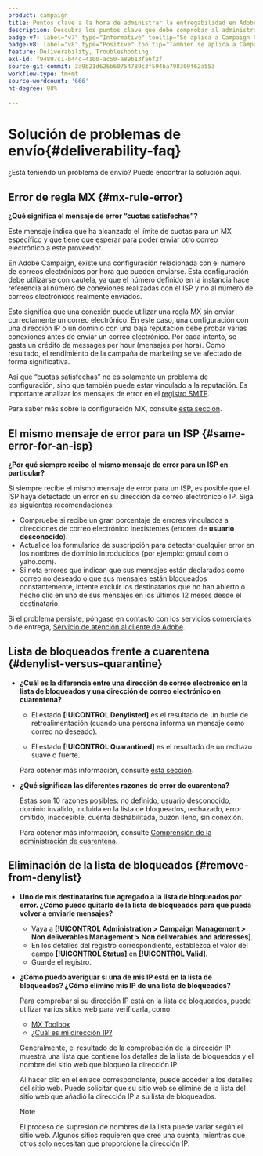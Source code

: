 ```yaml
---
product: campaign
title: Puntos clave a la hora de administrar la entregabilidad en Adobe Campaign Classic
description: Descubra los puntos clave que debe comprobar al administrar la entregabilidad en Adobe Campaign
badge-v7: label="v7" type="Informative" tooltip="Se aplica a Campaign Classic v7"
badge-v8: label="v8" type="Positive" tooltip="También se aplica a Campaign v8"
feature: Deliverability, Troubleshooting
exl-id: f94897c1-b44c-4100-ac50-a89b13fa6f2f
source-git-commit: 3a9b21d626b60754789c3f594ba798309f62a553
workflow-type: tm+mt
source-wordcount: '666'
ht-degree: 98%

---
```


# Solución de problemas de envío{#deliverability-faq}



¿Está teniendo un problema de envío? Puede encontrar la solución aquí.

## Error de regla MX {#mx-rule-error}

**¿Qué significa el mensaje de error “cuotas satisfechas”?**

Este mensaje indica que ha alcanzado el límite de cuotas para un MX específico y que tiene que esperar para poder enviar otro correo electrónico a este proveedor.

En Adobe Campaign, existe una configuración relacionada con el número de correos electrónicos por hora que pueden enviarse. Esta configuración debe utilizarse con cautela, ya que el número definido en la instancia hace referencia al número de conexiones realizadas con el ISP y no al número de correos electrónicos realmente enviados.

Esto significa que una conexión puede utilizar una regla MX sin enviar correctamente un correo electrónico. En este caso, una configuración con una dirección IP o un dominio con una baja reputación debe probar varias conexiones antes de enviar un correo electrónico. Por cada intento, se gasta un crédito de messages per hour (mensajes por hora). Como resultado, el rendimiento de la campaña de marketing se ve afectado de forma significativa.

Así que “cuotas satisfechas” no es solamente un problema de configuración, sino que también puede estar vinculado a la reputación. Es importante analizar los mensajes de error en el [registro SMTP](../../production/using/monitoring-processes.md#smtp-errors-per-domain).

Para saber más sobre la configuración MX, consulte [esta sección](../../installation/using/email-deliverability.md#mx-configuration).

## El mismo mensaje de error para un ISP {#same-error-for-an-isp}

**¿Por qué siempre recibo el mismo mensaje de error para un ISP en particular?**

Si siempre recibe el mismo mensaje de error para un ISP, es posible que el ISP haya detectado un error en su dirección de correo electrónico o IP. Siga las siguientes recomendaciones:
* Compruebe si recibe un gran porcentaje de errores vinculados a direcciones de correo electrónico inexistentes (errores de **usuario desconocido**).
* Actualice los formularios de suscripción para detectar cualquier error en los nombres de dominio introducidos (por ejemplo: gmaul.com o yaho.com).
* Si nota errores que indican que sus mensajes están declarados como correo no deseado o que sus mensajes están bloqueados constantemente, intente excluir los destinatarios que no han abierto o hecho clic en uno de sus mensajes en los últimos 12 meses desde el destinatario.

Si el problema persiste, póngase en contacto con los servicios comerciales o de entrega, [Servicio de atención al cliente de Adobe](https://helpx.adobe.com/es/enterprise/admin-guide.html/enterprise/using/support-for-experience-cloud.ug.html).

## Lista de bloqueados frente a cuarentena {#denylist-versus-quarantine}

* **¿Cuál es la diferencia entre una dirección de correo electrónico en la lista de bloqueados y una dirección de correo electrónico en cuarentena?**

   * El estado **[!UICONTROL Denylisted]** es el resultado de un bucle de retroalimentación (cuando una persona informa un mensaje como correo no deseado).

   * El estado **[!UICONTROL Quarantined]** es el resultado de un rechazo suave o fuerte.

  Para obtener más información, consulte [esta sección](understanding-quarantine-management.md#quarantine-vs-denylist).

* **¿Qué significan las diferentes razones de error de cuarentena?**

  Estas son 10 razones posibles: no definido, usuario desconocido, dominio inválido, incluida en la lista de bloqueados, rechazado, error omitido, inaccesible, cuenta deshabilitada, buzón lleno, sin conexión.

  Para obtener más información, consulte [Comprensión de la administración de cuarentena](understanding-quarantine-management.md).

## Eliminación de la lista de bloqueados {#remove-from-denylist}

* **Uno de mis destinatarios fue agregado a la lista de bloqueados por error. ¿Cómo puedo quitarlo de la lista de bloqueados para que pueda volver a enviarle mensajes?**

   * Vaya a **[!UICONTROL Administration > Campaign Management > Non deliverables Management > Non deliverables and addresses]**.
   * En los detalles del registro correspondiente, establezca el valor del campo **[!UICONTROL Status]** en **[!UICONTROL Valid]**.
   * Guarde el registro.

* **¿Cómo puedo averiguar si una de mis IP está en la lista de bloqueados? ¿Cómo elimino mis IP de una lista de bloqueados?**

  Para comprobar si su dirección IP está en la lista de bloqueados, puede utilizar varios sitios web para verificarla, como:
   * [MX Toolbox](https://mxtoolbox.com/)
   * [¿Cuál es mi dirección IP?](https://whatismyipaddress.com)

  Generalmente, el resultado de la comprobación de la dirección IP muestra una lista que contiene los detalles de la lista de bloqueados y el nombre del sitio web que bloqueó la dirección IP.

  Al hacer clic en el enlace correspondiente, puede acceder a los detalles del sitio web. Puede solicitar que su sitio web se elimine de la lista del sitio web que añadió la dirección IP a su lista de bloqueados.

  >[!NOTE]
  >
  >El proceso de supresión de nombres de la lista puede variar según el sitio web. Algunos sitios requieren que cree una cuenta, mientras que otros solo necesitan que proporcione la dirección IP.
